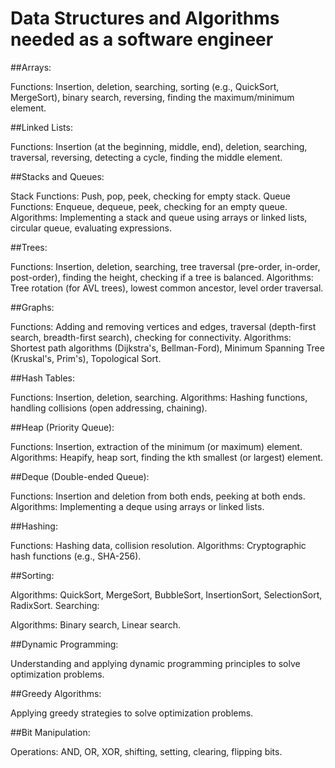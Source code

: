 # Data Structures and Algorithms needed as a software engineer

##Arrays:

Functions: Insertion, deletion, searching, sorting (e.g., QuickSort, MergeSort), binary search, reversing, finding the maximum/minimum element.

##Linked Lists:

Functions: Insertion (at the beginning, middle, end), deletion, searching, traversal, reversing, detecting a cycle, finding the middle element.

##Stacks and Queues:

Stack Functions: Push, pop, peek, checking for empty stack.
Queue Functions: Enqueue, dequeue, peek, checking for an empty queue.
Algorithms: Implementing a stack and queue using arrays or linked lists, circular queue, evaluating expressions.

##Trees:

Functions: Insertion, deletion, searching, tree traversal (pre-order, in-order, post-order), finding the height, checking if a tree is balanced.
Algorithms: Tree rotation (for AVL trees), lowest common ancestor, level order traversal.

##Graphs:

Functions: Adding and removing vertices and edges, traversal (depth-first search, breadth-first search), checking for connectivity.
Algorithms: Shortest path algorithms (Dijkstra's, Bellman-Ford), Minimum Spanning Tree (Kruskal's, Prim's), Topological Sort.

##Hash Tables:

Functions: Insertion, deletion, searching.
Algorithms: Hashing functions, handling collisions (open addressing, chaining).

##Heap (Priority Queue):

Functions: Insertion, extraction of the minimum (or maximum) element.
Algorithms: Heapify, heap sort, finding the kth smallest (or largest) element.

##Deque (Double-ended Queue):

Functions: Insertion and deletion from both ends, peeking at both ends.
Algorithms: Implementing a deque using arrays or linked lists.

##Hashing:

Functions: Hashing data, collision resolution.
Algorithms: Cryptographic hash functions (e.g., SHA-256).

##Sorting:

Algorithms: QuickSort, MergeSort, BubbleSort, InsertionSort, SelectionSort, RadixSort.
Searching:

Algorithms: Binary search, Linear search.

##Dynamic Programming:

Understanding and applying dynamic programming principles to solve optimization problems.

##Greedy Algorithms:

Applying greedy strategies to solve optimization problems.

##Bit Manipulation:

Operations: AND, OR, XOR, shifting, setting, clearing, flipping bits.
